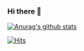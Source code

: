 ### Hi there 👋


[![Anurag's github stats](https://github-readme-stats.vercel.app/api?username=rockpell)](https://github.com/anuraghazra/github-readme-stats)

<!--
**rockpell/rockpell** is a ✨ _special_ ✨ repository because its `README.md` (this file) appears on your GitHub profile.

Here are some ideas to get you started:

- 🔭 I’m currently working on ...
- 🌱 I’m currently learning ...
- 👯 I’m looking to collaborate on ...
- 🤔 I’m looking for help with ...
- 💬 Ask me about ...
- 📫 How to reach me: ...
- 😄 Pronouns: ...
- ⚡ Fun fact: ...
-->

[![Hits](https://hits.seeyoufarm.com/api/count/incr/badge.svg?url=https%3A%2F%2Fgithub.com%2Frockpell%2Frockpell&count_bg=%2382DB3E&title_bg=%23555555&icon=&icon_color=%23E7E7E7&title=hits&edge_flat=false)](https://hits.seeyoufarm.com)
